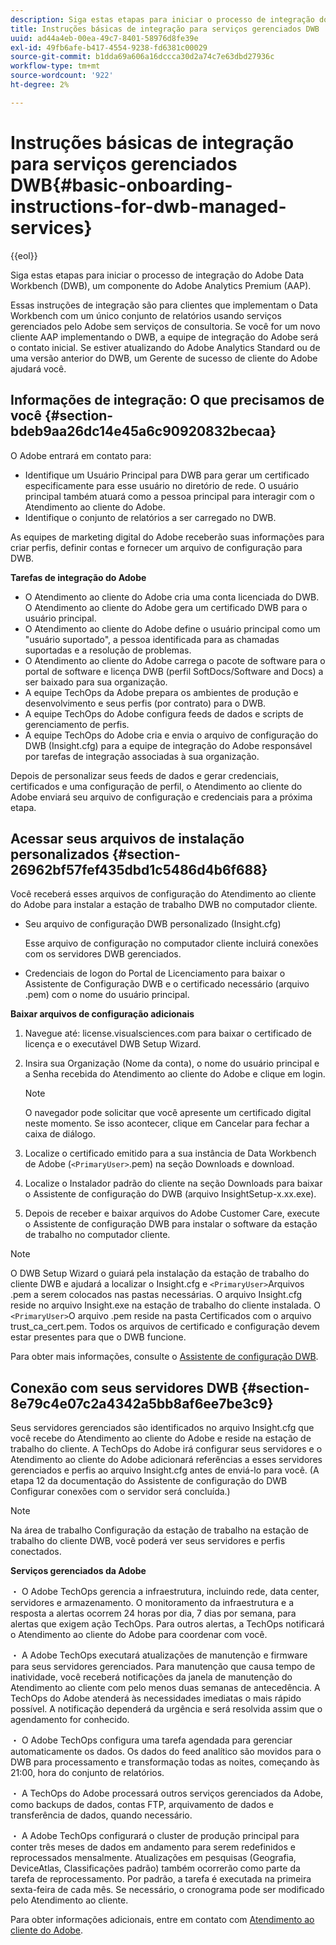 ```yaml
---
description: Siga estas etapas para iniciar o processo de integração do Adobe Data Workbench (DWB), um componente do Adobe Analytics Premium (AAP).
title: Instruções básicas de integração para serviços gerenciados DWB
uuid: ad44a4eb-00ea-49c7-8401-58976d8fe39e
exl-id: 49fb6afe-b417-4554-9238-fd6381c00029
source-git-commit: b1dda69a606a16dccca30d2a74c7e63dbd27936c
workflow-type: tm+mt
source-wordcount: '922'
ht-degree: 2%

---
```


# Instruções básicas de integração para serviços gerenciados DWB{#basic-onboarding-instructions-for-dwb-managed-services}

{{eol}}

Siga estas etapas para iniciar o processo de integração do Adobe Data Workbench (DWB), um componente do Adobe Analytics Premium (AAP).

Essas instruções de integração são para clientes que implementam o Data Workbench com um único conjunto de relatórios usando serviços gerenciados pelo Adobe sem serviços de consultoria. Se você for um novo cliente AAP implementando o DWB, a equipe de integração do Adobe será o contato inicial. Se estiver atualizando do Adobe Analytics Standard ou de uma versão anterior do DWB, um Gerente de sucesso de cliente do Adobe ajudará você.

## Informações de integração: O que precisamos de você {#section-bdeb9aa26dc14e45a6c90920832becaa}

O Adobe entrará em contato para:

* Identifique um Usuário Principal para DWB para gerar um certificado especificamente para esse usuário no diretório de rede. O usuário principal também atuará como a pessoa principal para interagir com o Atendimento ao cliente do Adobe.
* Identifique o conjunto de relatórios a ser carregado no DWB.

As equipes de marketing digital do Adobe receberão suas informações para criar perfis, definir contas e fornecer um arquivo de configuração para DWB.

**Tarefas de integração do Adobe**

* O Atendimento ao cliente do Adobe cria uma conta licenciada do DWB. O Atendimento ao cliente do Adobe gera um certificado DWB para o usuário principal.
* O Atendimento ao cliente do Adobe define o usuário principal como um &quot;usuário suportado&quot;, a pessoa identificada para as chamadas suportadas e a resolução de problemas.
* O Atendimento ao cliente do Adobe carrega o pacote de software para o portal de software e licença DWB (perfil SoftDocs/Software and Docs) a ser baixado para sua organização.
* A equipe TechOps da Adobe prepara os ambientes de produção e desenvolvimento e seus perfis (por contrato) para o DWB.
* A equipe TechOps do Adobe configura feeds de dados e scripts de gerenciamento de perfis.
* A equipe TechOps do Adobe cria e envia o arquivo de configuração do DWB (Insight.cfg) para a equipe de integração do Adobe responsável por tarefas de integração associadas à sua organização.

Depois de personalizar seus feeds de dados e gerar credenciais, certificados e uma configuração de perfil, o Atendimento ao cliente do Adobe enviará seu arquivo de configuração e credenciais para a próxima etapa.

## Acessar seus arquivos de instalação personalizados {#section-26962bf57fef435dbd1c5486d4b6f688}

Você receberá esses arquivos de configuração do Atendimento ao cliente do Adobe para instalar a estação de trabalho DWB no computador cliente.

* Seu arquivo de configuração DWB personalizado (Insight.cfg)

   Esse arquivo de configuração no computador cliente incluirá conexões com os servidores DWB gerenciados.

* Credenciais de logon do Portal de Licenciamento para baixar o Assistente de Configuração DWB e o certificado necessário (arquivo .pem) com o nome do usuário principal.

**Baixar arquivos de configuração adicionais**

1. Navegue até: license.visualsciences.com para baixar o certificado de licença e o executável DWB Setup Wizard.
1. Insira sua Organização (Nome da conta), o nome do usuário principal e a Senha recebida do Atendimento ao cliente do Adobe e clique em login.

   >[!NOTE]
   >
   >O navegador pode solicitar que você apresente um certificado digital neste momento. Se isso acontecer, clique em Cancelar para fechar a caixa de diálogo.

1. Localize o certificado emitido para a sua instância de Data Workbench de Adobe (`<PrimaryUser>`.pem) na seção Downloads e download.
1. Localize o Instalador padrão do cliente na seção Downloads para baixar o Assistente de configuração do DWB (arquivo InsightSetup-x.xx.exe).
1. Depois de receber e baixar arquivos do Adobe Customer Care, execute o Assistente de configuração DWB para instalar o software da estação de trabalho no computador cliente.

>[!NOTE]
O DWB Setup Wizard o guiará pela instalação da estação de trabalho do cliente DWB e ajudará a localizar o Insight.cfg e `<PrimaryUser>`Arquivos .pem a serem colocados nas pastas necessárias. O arquivo Insight.cfg reside no arquivo Insight.exe na estação de trabalho do cliente instalada. O `<PrimaryUser>`O arquivo .pem reside na pasta Certificados com o arquivo trust_ca_cert.pem. Todos os arquivos de certificado e configuração devem estar presentes para que o DWB funcione.

Para obter mais informações, consulte o [Assistente de configuração DWB](https://experienceleague.adobe.com/docs/data-workbench/using/install/workstation-setup/install-setup.html).

## Conexão com seus servidores DWB {#section-8e79c4e07c2a4342a5bb8af6ee7be3c9}

Seus servidores gerenciados são identificados no arquivo Insight.cfg que você recebe do Atendimento ao cliente do Adobe e reside na estação de trabalho do cliente. A TechOps do Adobe irá configurar seus servidores e o Atendimento ao cliente do Adobe adicionará referências a esses servidores gerenciados e perfis ao arquivo Insight.cfg antes de enviá-lo para você. (A etapa 12 da documentação do Assistente de configuração do DWB Configurar conexões com o servidor será concluída.)

>[!NOTE]
Na área de trabalho Configuração da estação de trabalho na estação de trabalho do cliente DWB, você poderá ver seus servidores e perfis conectados.

**Serviços gerenciados da Adobe**

・ O Adobe TechOps gerencia a infraestrutura, incluindo rede, data center, servidores e armazenamento. O monitoramento da infraestrutura e a resposta a alertas ocorrem 24 horas por dia, 7 dias por semana, para alertas que exigem ação TechOps. Para outros alertas, a TechOps notificará o Atendimento ao cliente do Adobe para coordenar com você.

・ A Adobe TechOps executará atualizações de manutenção e firmware para seus servidores gerenciados. Para manutenção que causa tempo de inatividade, você receberá notificações da janela de manutenção do Atendimento ao cliente com pelo menos duas semanas de antecedência. A TechOps do Adobe atenderá às necessidades imediatas o mais rápido possível. A notificação dependerá da urgência e será resolvida assim que o agendamento for conhecido.

・ O Adobe TechOps configura uma tarefa agendada para gerenciar automaticamente os dados. Os dados do feed analítico são movidos para o DWB para processamento e transformação todas as noites, começando às 21:00, hora do conjunto de relatórios.

・ A TechOps do Adobe processará outros serviços gerenciados da Adobe, como backups de dados, contas FTP, arquivamento de dados e transferência de dados, quando necessário.

・ A Adobe TechOps configurará o cluster de produção principal para conter três meses de dados em andamento para serem redefinidos e reprocessados mensalmente. Atualizações em pesquisas (Geografia, DeviceAtlas, Classificações padrão) também ocorrerão como parte da tarefa de reprocessamento. Por padrão, a tarefa é executada na primeira sexta-feira de cada mês. Se necessário, o cronograma pode ser modificado pelo Atendimento ao cliente.

Para obter informações adicionais, entre em contato com [Atendimento ao cliente do Adobe](https://helpx.adobe.com/support/programs/enterprise-support-terms.html).

